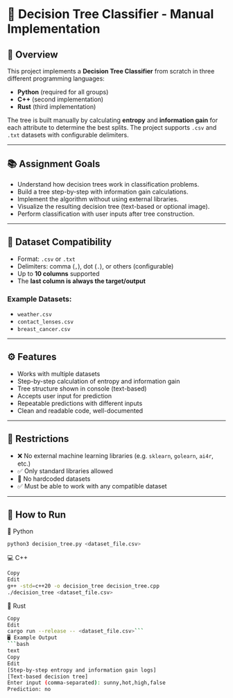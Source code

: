# 🧠 Decision Tree Classifier - Manual Implementation

## 📌 Overview

This project implements a **Decision Tree Classifier** from scratch in three different programming languages:
- **Python** (required for all groups)
- **C++** (second implementation)
- **Rust** (third implementation)

The tree is built manually by calculating **entropy** and **information gain** for each attribute to determine the best splits. The project supports `.csv` and `.txt` datasets with configurable delimiters.

---

## 📚 Assignment Goals

- Understand how decision trees work in classification problems.
- Build a tree step-by-step with information gain calculations.
- Implement the algorithm without using external libraries.
- Visualize the resulting decision tree (text-based or optional image).
- Perform classification with user inputs after tree construction.

---

## 📁 Dataset Compatibility

- Format: `.csv` or `.txt`
- Delimiters: comma (`,`), dot (`.`), or others (configurable)
- Up to **10 columns** supported
- The **last column is always the target/output**

### Example Datasets:
- `weather.csv`
- `contact_lenses.csv`
- `breast_cancer.csv`

---

## ⚙️ Features

- Works with multiple datasets
- Step-by-step calculation of entropy and information gain
- Tree structure shown in console (text-based)
- Accepts user input for prediction
- Repeatable predictions with different inputs
- Clean and readable code, well-documented

---

## 🚫 Restrictions

- ❌ No external machine learning libraries (e.g. `sklearn`, `golearn`, `ai4r`, etc.)
- ✅ Only standard libraries allowed
- 🚫 No hardcoded datasets
- ✅ Must be able to work with any compatible dataset

---

## 🚀 How to Run

🐍 Python
```bash
python3 decision_tree.py <dataset_file.csv>
```
💻 C++
```bash
Copy
Edit
g++ -std=c++20 -o decision_tree decision_tree.cpp
./decision_tree <dataset_file.csv>
```
🦀 Rust
```bash
Copy
Edit
cargo run --release -- <dataset_file.csv>```
🖥️ Example Output
```bash
text
Copy
Edit
[Step-by-step entropy and information gain logs]
[Text-based decision tree]
Enter input (comma-separated): sunny,hot,high,false
Prediction: no
```
